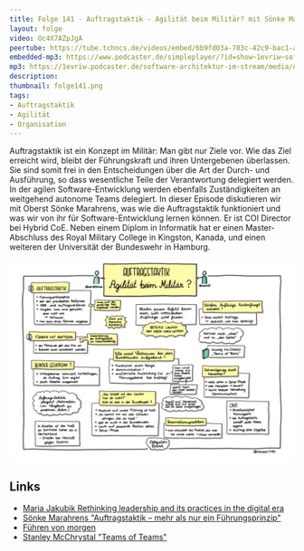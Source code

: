 ```yaml
---
title: Folge 141 - Auftragstaktik - Agilität beim Militär? mit Sönke Marahrens
layout: folge
video: Oc4X7AZpJgA
peertube: https://tube.tchncs.de/videos/embed/6b9fd03a-783c-42c9-bac1-a813c41470e7
embedded-mp3: https://www.podcaster.de/simpleplayer/?id=show~1evriw~software-architektur-im-stream~pod-d955cb1f0ad4e4cba222056487&v=1667569089
mp3: https://1evriw.podcaster.de/software-architektur-im-stream/media/Auftragstaktik_-_Agilitaet_beim_Militaer_mit_Soenke_Marahrens.mp3
description: 
thumbnail: folge141.png
tags:
- Auftragstaktik
- Agilität
- Organisation
---
```


Auftragstaktik ist ein Konzept im Militär: Man gibt nur Ziele vor. Wie
das Ziel erreicht wird, bleibt der Führungskraft und ihren
Untergebenen überlassen. Sie sind somit frei in den Entscheidungen
über die Art der Durch- und Ausführung, so dass wesentliche Teile der
Verantwortung delegiert werden. In der agilen Software-Entwicklung
werden ebenfalls Zuständigkeiten an weitgehend autonome Teams
delegiert. In dieser Episode diskutieren wir mit Oberst Sönke
Marahrens, was wie die Auftragstaktik funktioniert und was wir von ihr
für Software-Entwicklung lernen können. Er ist COI Director bei Hybrid
CoE. Neben einem Diplom in Informatik hat er einen Master-Abschluss
des Royal Military College in Kingston, Kanada, und einen weiteren der
Universität der Bundeswehr in Hamburg.

![Sketchnotes](/sketchnotes/folge141.png)

## Links

* [Maria Jakubik Rethinking leadership and its practices in the digital era](https://www.researchgate.net/publication/322832557_Rethinking_leadership_and_its_practices_in_the_digital_era)
* [Sönke Marahrens "Auftragstaktik – mehr als nur ein Führungsprinzip"](https://www.thedefencehorizon.org/post/auftragstaktik-mehr-als-nur-ein-f%C3%BChrungsprinzip-1)
* [Führen von morgen](https://gids-hamburg.de/wp-content/uploads/2021/07/MCDC_Fuehren_von_morgen_2021_07.pdf)
* [Stanley McChrystal "Teams of Teams"](https://www.goodreads.com/work/quotes/41976700-team-of-teams-new-rules-of-engagement-for-a-complex-world)
